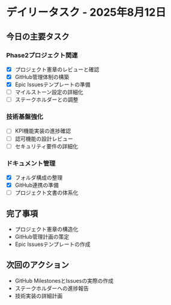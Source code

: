 # デイリータスク - 2025年8月12日

## 今日の主要タスク

### Phase2プロジェクト関連
- [x] プロジェクト憲章のレビューと確認
- [x] GitHub管理体制の構築
- [x] Epic Issuesテンプレートの準備
- [ ] マイルストーン設定の詳細化
- [ ] ステークホルダーとの調整

### 技術基盤強化
- [ ] KPI機能実装の進捗確認
- [ ] 認可機能の設計レビュー
- [ ] セキュリティ要件の詳細化

### ドキュメント管理
- [x] フォルダ構成の整理
- [x] GitHub連携の準備
- [ ] プロジェクト文書の体系化

## 完了事項
- プロジェクト憲章の構造化
- GitHub管理計画の策定
- Epic Issuesテンプレートの作成

## 次回のアクション
- GitHub MilestonesとIssuesの実際の作成
- ステークホルダーへの進捗報告
- 技術実装の詳細計画
